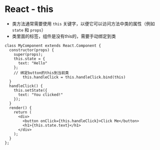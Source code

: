 # React - this

- 类方法通常需要使用 `this` 关键字，以便它可以访问方法中类的属性（例如 `state` 和 `props`）
- 类里面的标签，组件是没有this的，需要手动绑定到类



```
class MyComponent extends React.Component {
  constructor(props) {
    super(props);
    this.state = {
      text: "Hello"
    };
    // 绑定button的this到当前类
		this.handleClick = this.handleClick.bind(this)
  }
  handleClick() {
    this.setState({
      text: "You clicked!"
    });
  }
  render() {
    return (
      <div>
        <button onClick={this.handleClick}>Click Me</button>
        <h1>{this.state.text}</h1>
      </div>
    );
  }
};
```

